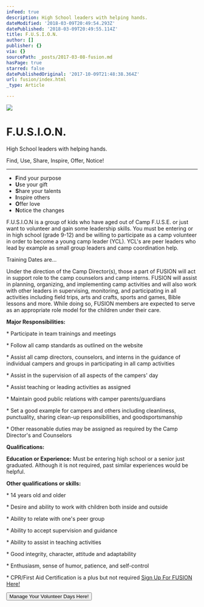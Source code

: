 ```yaml
---
inFeed: true
description: High School leaders with helping hands.
dateModified: '2018-03-09T20:49:54.293Z'
datePublished: '2018-03-09T20:49:55.114Z'
title: F.U.S.I.O.N.
author: []
publisher: {}
via: {}
sourcePath: _posts/2017-03-08-fusion.md
hasPage: true
starred: false
datePublishedOriginal: '2017-10-09T21:48:38.364Z'
url: fusion/index.html
_type: Article

---
```

![](https://the-grid-user-content.s3-us-west-2.amazonaws.com/83b18998-f29b-46a2-b1e4-fff582ce56bf.jpg)

# F.U.S.I.O.N.

High School leaders with helping hands.

Find, Use, Share, Inspire, Offer, Notice!

---

* **F**ind your purpose
* **U**se your gift
* **S**hare your talents
* **I**nspire others
* **O**ffer love
* **N**otice the changes

F.U.S.I.O.N is a group of kids who have aged out of Camp F.U.S.E. or just want to volunteer and gain some leadership skills. You must be entering or in high school (grade 9-12) and be willing to participate as a camp volunteer in order to become a young camp leader (YCL). YCL's are peer leaders who lead by example as small group leaders and camp coordination help.

Training Dates are...

Under the direction of the Camp Director(s), those a part of FUSION will act in support role to the camp counselors and camp interns. FUSION will assist in planning, organizing, and implementing camp activities and will also work with other leaders in supervising, monitoring, and participating in all activities including field trips, arts and crafts, sports and games, Bible lessons and more. While doing so, FUSION members are expected to serve as an appropriate role model for the children under their care.

**Major Responsibilities:**

\* Participate in team trainings and meetings

\* Follow all camp standards as outlined on the website

\* Assist all camp directors, counselors, and interns in the guidance of individual campers and groups in participating in all camp activities

\* Assist in the supervision of all aspects of the campers' day

\* Assist teaching or leading activities as assigned

\* Maintain good public relations with camper parents/guardians

\* Set a good example for campers and others including cleanliness, punctuality, sharing clean-up responsibilities, and goodsportsmanship

\* Other reasonable duties may be assigned as required by the Camp Director's and Counselors

**Qualifications:**

**Education or Experience:** Must be entering high school or a senior just graduated. Although it is not required, past similar experiences would be helpful.

**Other qualifications or skills:**

\* 14 years old and older

\* Desire and ability to work with children both inside and outside

\* Ability to relate with one's peer group

\* Ability to accept supervision and guidance

\* Ability to assist in teaching activities

\* Good integrity, character, attitude and adaptability

\* Enthusiasm, sense of humor, patience, and self-control

\* CPR/First Aid Certification is a plus but not required
[Sign Up For FUSION Here!][0]

<button data-role="cta" style="">Manage Your Volunteer Days Here!</button>



[0]: https://renovationcommunity.breezechms.com/form/af2265